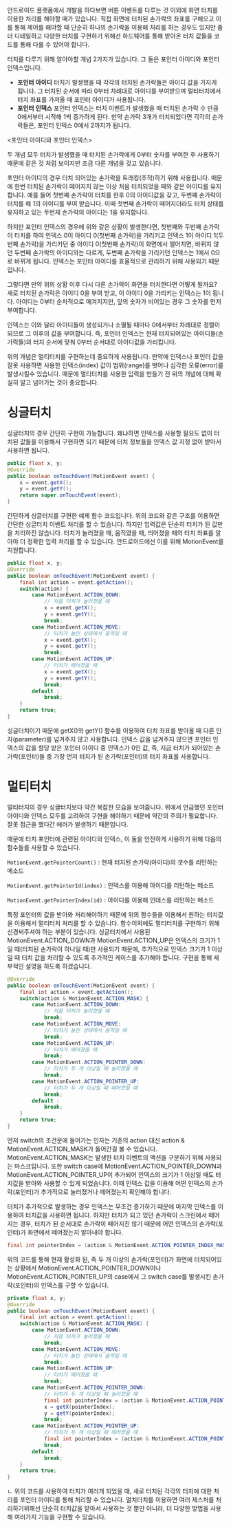 안드로이드 플랫폼에서 개발을 하다보면 버튼 이벤트를 다루는 것 이외에 화면 터치를 이용한 처리를 해야할 때가 있습니다. 직접 화면에 터치된 손가락의 좌표를 구해오고 이를 통해 제어를 해야할 때 단순히 하나의 손가락을 이용해 처리를 하는 경우도 있지만 좀 더 디테일하고 다양한 터치를 구현하기 위해선 하드웨어를 통해 받아온 터치 값들을 코드를 통해 다룰 수 있어야 합니다.

터치를 다루기 위해 알아야할 개념 2가지가 있습니다. 그 둘은 포인터 아이디와 포인터 인덱스입니다.

- **포인터 아이디** 터치가 발생했을 때 각각의 터치된 손가락들은 아이디 값을 가지게 됩니다. 그 터치된 순서에 따라 0부터 차례대로 아이디를 부여받으며 멀티터치에서 터치 좌표를 가져올 때 포인터 아이디가 사용됩니다. 
-   **포인터 인덱스** 포인터 인덱스는 터치 이벤트가 발생했을 때 터치된 손가락 수 만큼 0에서부터 시작해 1씩 증가하게 된다. 만약 손가락 3개가 터치되었다면 각각의 손가락들은, 포인터 인덱스 0에서 2까지가 됩니다. 

<포인터 아이디와 포인터 인덱스>

두 개념 모두 터치가 발생했을 때 터치된 손가락에게 0부터 숫자를 부여한 후 사용하기 때문에 같은 것 처럼 보이지만 조금 다른 개념을 갖고 있습니다.

 포인터 아이디의 경우 터치 되어있는 손가락을 트래킹(추적)하기 위해 사용됩니다. 때문에 한번 터치된 손가락이 떼어지지 않는 이상 처음 터치되었을 때와 같은 아이디를 유지합니다. 예를 들어 첫번째 손가락이 터치를 한후 0의 아이디값을 갖고, 두번째 손가락이 터치를 해 1의 아이디를 부여 받습니다. 이때 첫번째 손가락이 떼어지더라도 터치 상태를 유지하고 있는 두번재 손가락의 아이디는 1을 유지합니다.

 하지만 포인터 인덱스의 경우에 위와 같은 상황이 발생한다면, 첫번째와 두번째 손가락이 터치를 하여 인덱스 0이 아이디 0(첫번째 손가락)을 가리키고 인덱스 1이 아이디 1(두번째 손가락)을 가리키던 중 아이디 0(첫번째 손가락)이 화면에서 떨어지면, 바뀌지 않던 두번째 손가락의 아이디와는 다르게, 두번째 손가락을 가리키던 인덱스는 1에서 0으로 바뀌게 됩니다. 인덱스는 포인터 아이디를 효율적으로 관리하기 위해 사용되기 때문입니다.

 그렇다면 만약 위의 상황 이후 다시 다른 손가락이 화면을 터치한다면 어떻게 될까요? 새로 터치된 손가락은 아이디 0을 부여 받고, 이 아이디 0을 가리키는 인덱스는 1이 됩니다. 아이디는 0부터 순차적으로 매겨지지만, 앞의 숫자가 비어있는 경우 그 숫자를 먼저 부여합니다.

 인덱스는 이와 달리 아이디들이 생성되거나 소멸될 때마다 0에서부터 차례대로 정렬이 되므로 그 이후의 값을 부여합니다. 즉, 포인터 인덱스는 현재 터치되어있는 아이디들(손가락들)의 터치 순서에 맞춰 0부터 순서대로 아이디값을 가리킵니다.

 위의 개념은 멀티터치를 구현하는데 중요하게 사용됩니다. 만약에 인덱스나 포인터 값을 잘못 사용하면 사용한 인덱스(index) 값이 범위(range)를 벗어나 심각한 오류(error)를 발생시킬수 있습니다. 때문에 멀티터치를 사용한 입력을 만들기 전 위의 개념에 대해 확실히 알고 넘어가는 것이 중요합니다.

# 싱글터치

 싱글터치의 경우 간단히 구현이 가능합니다. 왜냐하면 인덱스를 사용할 필요도 없이 터치된 값들을 이용해서 구현하면 되기 때문에 터치 정보들을 인덱스 값 지정 없이 받아서 사용하면 됩니다.

```java
public float x, y;
@Override
public boolean onTouchEvent(MotionEvent event) {
    x = event.getX();
    y = event.getY();
    return super.onTouchEvent(event);
}
```

 간단하게 싱글터치를 구현한 예제 함수 코드입니다. 위의 코드와 같은 구조를 이용하면 간단한 싱글터치 이벤트 처리를 할 수 있습니다. 하지만 입력값은 단순히 터치가 된 값만을 처리하진 않습니다. 터치가 눌러졌을 때, 움직였을 때, 띄어졌을 때의 터치 좌표를 알아야 더 정확한 입력 처리를 할 수 있습니다. 안드로이드에선 이를 위해 MotionEvent를 지원합니다.

```java
public float x, y;
@Override
public boolean onTouchEvent(MotionEvent event) {
    final int action = event.getAction();
    switch(action) {
        case MotionEvent.ACTION_DOWN:
            // 처음 터치가 눌러졌을 때
            x = event.getX();
            y = event.getY();
            break;
        case MotionEvent.ACTION_MOVE:
            // 터치가 눌린 상태에서 움직일 때 
            x = event.getX();
            y = event.getY();
            break;
        case MotionEvent.ACTION_UP:
            // 터치가 떼어졌을 때
            x = event.getX();
            y = event.getY();
            break;
        default :
            break;
    }
    return true;
}
```

 싱글터치이기 때문에 getX()와 getY() 함수를 이용하여 터치 좌표를 받아올 때 다른 인자(parameter)를 넘겨주지 않고 사용합니다. 인덱스 값을 넘겨주지 않으면 포인터 인덱스의 값을 할당 받은 포인터 아이디 중 인덱스가 0인 값, 즉, 지금 터치가 되어있는 손가락(포인터)들 중 가장 먼저 터치가 된 손가락(포인터)의 터치 좌표를 사용합니다.

# 멀티터치

 멀티터치의 경우 싱글터치보다 약간 복잡한 모습을 보여줍니다. 위에서 언급했던 포인터 아이디와 인덱스 모두를 고려하여 구현을 해야하기 때문에 약간의 주의가 필요합니다. 잘못 접근을 했다간 에러가 발생하기 때문입니다.

 때문에 터치 포인터에 관련된 아이디와 인덱스, 이 둘을 안전하게 사용하기 위해 다음의 함수들를 사용할 수 있습니다.

`MotionEvent.getPointerCount()` : 현재 터치된 손가락(아이디)의 갯수를 리턴하는 메소드

`MotionEvent.getPointerId(index)` : 인덱스를 이용해 아이디를 리턴하는 메소드

`MotionEvent.getPointerIndex(id)` : 아이디를 이용해 인데스를 리턴하는 메소드

 특정 포인터의 값을 받아와 처리해야하기 때문에 위의 함수들을 이용해서 원하는 터치값을 이용해서 멀티터치 처리를 할 수 있습니다. 함수이외에도 멀티터치를 구현하기 위해 신경써주셔야 하는 부분이 있습니다. 싱글터치에서 사용된 MotionEvent.ACTION_DOWN과 MotionEvent.ACTION_UP은 인덱스의 크기가 1일 때(터치된 손가락이 하나일 때)만 사용되기 때문에, 추가적으로 인덱스 크기가 1 이상일 때 터치 값을 처리할 수 있도록 추가적인 케이스를 추가해야 합니다. 구현을 통해 세부적인 설명을 하도록 하겠습니다.

```java
@Override
public boolean onTouchEvent(MotionEvent event) {
    final int action = event.getAction();
    switch(action & MotionEvent.ACTION_MASK) {
        case MotionEvent.ACTION_DOWN:
            // 처음 터치가 눌러졌을 때
            break;
        case MotionEvent.ACTION_MOVE:
            // 터치가 눌린 상태에서 움직일 때
            break;
        case MotionEvent.ACTION_UP:
            // 터치가 떼어졌을 때
            break;
        case MotionEvent.ACTION_POINTER_DOWN:
            // 터치가 두 개 이상일 때 눌러졌을 때
            break;
        case MotionEvent.ACTION_POINTER_UP:
            // 터치가 두 개 이상일 때 떼어졌을 때
            break;
        default :
            break;
    }
    return true;
}
```

 먼저 switch의 조건문에 들어가는 인자는 기존의 action 대신 action & MotionEvent.ACTION_MASK가 들어간걸 볼 수 있습니다. MotionEvent.ACTION_MASK는 발생한 터치 이벤트의 액션을 구분하기 위해 사용되는 마스크입니다. 또한 switch case에 MotionEvent.ACTION_POINTER_DOWN과 MotionEvent.ACTION_POINTER_UP이 추가되어 인덱스의 크기가 1 이상일 때도 터치값을 받아와 사용할 수 있게 되었습니다. 이때 인덱스 값을 이용해 어떤 인덱스의 손가락(포인터)가 추가적으로 눌러졌거나 떼어졌는지 확인해야 합니다.

 터치가 추가적으로 발생하는 경우 인덱스는 무조건 증가하기 때문에 마지막 인덱스를 이용하여 터치값을 사용하면 됩니다. 하지만 터치가 되고 있던 손가락이 스크린에서 떼어지는 경우, 터치가 된 순서대로 손가락이 떼어지진 않기 때문에 어떤 인덱스의 손가락(포인터)가 화면에서 떼어졌는지 알아내야 합니다.

```java
final int pointerIndex = (action & MotionEvent.ACTION_POINTER_INDEX_MASK) >> MotionEvent.ACTION_POINTER_INDEX_SHIFT;
```

 위의 코드를 통해 현재 활성화 된, 즉 두 개 이상의 손가락(포인터)가 화면에 터치되어있는 상황에서 MotionEvent.ACTION_POINTER_DOWN이나 MotionEvent.ACTION_POINTER_UP의 case에서 그 switch case를 발생시킨 손가락(포인터)의 인덱스를 구할 수 있습니다.

```java
private float x, y;
@Override
public boolean onTouchEvent(MotionEvent event) {
    final int action = event.getAction();
    switch(action & MotionEvent.ACTION_MASK) {
        case MotionEvent.ACTION_DOWN:
            // 처음 터치가 눌러졌을 때
            break;
        case MotionEvent.ACTION_MOVE:
            // 터치가 눌린 상태에서 움직일 때
            break;
        case MotionEvent.ACTION_UP:
            // 터치가 떼어졌을 때
            break;
        case MotionEvent.ACTION_POINTER_DOWN:
            // 터치가 두 개 이상일 때 눌러졌을 때
            final int pointerIndex = (action & MotionEvent.ACTION_POINTER_INDEX_MASK) >> MotionEvent.ACTION_POINTER_INDEX_SHIFT;
            x = getX(pointerIndex);
            y = getY(pointerIndex);
            break;
        case MotionEvent.ACTION_POINTER_UP:
            // 터치가 두 개 이상일 때 떼어졌을 때
            final int pointerIndex = (action & MotionEvent.ACTION_POINTER_INDEX_MASK) >> MotionEvent.ACTION_POINTER_INDEX_SHIFT;
            break;
        default :
            break;
    }
    return true;
}
```

ㄴ 위의 코드를 사용하여 터치가 여러개 되었을 때, 새로 터치된 각각의 터치에 대한 처리를 포인터 아이디를 통해 처리할 수 있습니다. 멀치터치를 이용하면 여러 제스처를 처리하기위해선 단순히 터치값을 받아서 사용하는 것 뿐만 아니라, 더 다양한 방법을 사용해 여러가지 기능을 구현할 수 있습니다. 